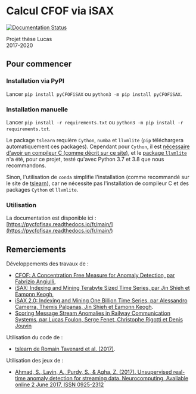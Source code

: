 # Calcul CFOF via iSAX

[![Documentation Status](https://readthedocs.org/projects/pycfofisax/badge/?version=main)](https://pycfofisax.readthedocs.io/fr/main/?badge=main)

Projet thèse Lucas \
2017-2020

## Pour commencer

### Installation via PyPI

Lancer `pip install pyCFOFiSAX` ou `python3 -m pip install pyCFOFiSAX`.

### Installation manuelle

Lancer `pip install -r requirements.txt` ou `python3 -m pip install -r requirements.txt`.

Le package `tslearn` requière `Cython`, `numba` et `llvmlite` (`pip` téléchargera automatiquement ces packages).
Cependant pour `Cython`, il est [nécessaire d'avoir un compileur C (comme décrit sur ce site)](https://cython.readthedocs.io/en/latest/src/quickstart/install.html),
et le [package `llvmlite`](https://llvmlite.readthedocs.io/en/latest/) n'a été, pour ce projet, testé qu'avec Python 3.7 et 3.8
que nous recommandons.

Sinon, l'utilisation de `conda` simplifie l'installation (comme recommandé sur le site de [tslearn](https://tslearn.readthedocs.io/en/latest/index.html)), car ne nécessite pas 
l'installation de compileur C et des packages `Cython` et `llvmlite`.

### Utilisation

La documentation est disponible ici : [https://pycfofisax.readthedocs.io/fr/main/](https://pycfofisax.readthedocs.io/fr/main/)

## Remerciements

Développements des travaux de :
 - [CFOF: A Concentration Free Measure for Anomaly Detection, par Fabrizio Angiulli](https://arxiv.org/abs/1901.04992),
 - [iSAX: Indexing and Mining Terabyte Sized Time Series, par Jin Shieh et Eamonn Keogh](http://www.cs.ucr.edu/~eamonn/iSAX/iSAX.html),
 - [iSAX 2.0: Indexing and Mining One Billion Time Series, par Alessandro Camerra, Themis Palpanas, Jin Shieh et Eamonn Keogh](https://www.cs.ucr.edu/~eamonn/iSAX_2.0.pdf).
 - [Scoring Message Stream Anomalies in Railway Communication Systems, par Lucas Foulon, Serge Fenet, Christophe Rigotti et Denis Jouvin](https://hal.archives-ouvertes.fr/hal-02357924/)

Utilisation du code de :
 - [tslearn de Romain Tavenard et al. (2017)](https://tslearn.readthedocs.io/en/latest/index.html).

Utilisation des jeux de :
 - [Ahmad, S., Lavin, A., Purdy, S., & Agha, Z. (2017). Unsupervised real-time anomaly detection for streaming data. Neurocomputing, Available online 2 June 2017, ISSN 0925-2312](https://doi.org/10.1016/j.neucom.2017.04.070)
